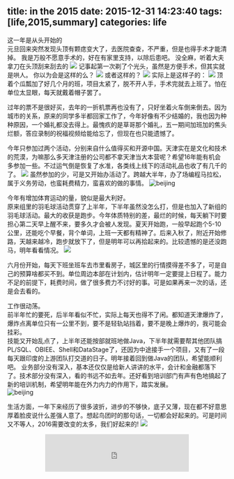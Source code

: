 title: in the 2015
date: 2015-12-31 14:23:40
tags: [life,2015,summary]
categories: life
---

这一年是从头开始的   
元旦回来突然发现头顶有颗痣变大了，去医院查查，不严重，但是也得手术才能清掉。
我是万般不愿意手术的，好在有家里支持，以除后患吧。
没全麻，听着大夫拿刀在头顶刮来刮去的
![](/attachpic/fengzhonglingluan.gif)
记事起第一次剃了个光头，虽然是方便手术，但其实就是哄人。
你以为会是这样的么？
![](/attachpic/wuyifanguangtou.jpg)
或者这样的？
![](/attachpic/fanbingbingguangtou.jpg)
实际上是这样子的：
![](/attachpic/pingguowang.jpg)
顶着个瓜瓢加了好几个月的班，项目太紧了，脱不开人手，手术完就去上班了。怕在单位太显眼，每天就戴着帽子罢了。


过年的票不是很好买，去年的一折机票再也没有了，只好坐着火车倒来倒去。因为城市的关系，原来的同学多半都回家工作了，今年好像有不少结婚的，我也因为种种原因，一个婚礼都没去得上。最愧疚的是草哥那个婚礼，五一期间加班加的焦头烂额，答应录制的祝福视频给能给忘了，但现在也只能遗憾了。 


今年只参加过两个活动，分别来自什么值得买和开源中国。天津实在是文化和技术的荒漠，为嘛那么多天津注册的公司都不拿天津当大本营呢？希望16年能有机会多参加一些。不过运气倒是恢复了水准，各类线上线下的活动礼品也收了有几千的了。
![](/attachpic/kaiyuanneiku.jpg)
虽然参加的少，可是又开始办活动了。跨越大半年，办了场编程马拉松，属于义务劳动，也蛮耗费精力，蛮喜欢的做的事情。
![beijing](/attachpic/minicode2ndbeijing.jpg)

今年有增加体育运动的量，貌似是最大利好。   
原来组里的羽毛球活动贯穿了上半年，下半年虽然没怎么打，但是也加入了新组的羽毛球活动。最大的收获是跑步。今年体质特别的差，最烂的时候，每天躺下时要担心第二天早上醒不来，要多久才会被人发现。夏天开始跑，一般早起跑个5-10公里，还能吃个早餐，背个单词，上班一天都有精神了。后来入秋了，附近开始修路，天越来越冷，跑步就放下了，但是明年可以再拾起来的。比较遗憾的是还没跑马，明年看看情况。
![](/attachpic/chumenpaobu.jpg)

六月份开始，每天下班坐班车去市里看房子，城区里的行情摸得差不多了，可是自己的预算啥都买不到。单位周边本部在计划内，估计明年一定要提上日程了。能力不足的前提下，耗费时间，做了很多费力不讨好的事。可是如果再来一次的话，还是会去看的。   


工作很动荡。   
前半年忙的要死，后半年看似不忙，实际上每天也得不了闲。都知道天津爆炸了，爆炸点离单位只有一公里不到，要不是轻轨站挡着，要不是晚上爆炸的，我可能会挂彩。   
技能又开始乱点了，上半年还能按部就班地做Java，下半年就需要帮其他团队搞PL/SQL、OBIEE、Shell和DataStage了，还因为中途接手一个项目，又有了一段每天跟印度的上游团队打交道的日子。明年接着回到做Java的团队，希望能顺利吧。
业务部分没有深入，基本还仅仅是给新人讲讲的水平，会计和金融都落下了。技术部分没有深入，看的书远不如去年。还好看到培训部门有声有色地搞起了新的培训机制，希望明年能在外力内力的作用下，踏实发展。   
![beijing](/attachpic/ownership.jpg)


生活方面，一年下来经历了很多波折，进步的不够快，底子又薄，现在都不好意思厚着脸皮说什么差强人意了。想起鸟团时的那句话，一切都会好起来的。可是时间又不等人，2016需要改变的太多，我们好起来的!
![](/attachpic/smzdmhuodongtianjin.jpg)

<center>
<iframe frameborder="no" border="0" marginwidth="0" marginheight="0" width=330 height=86 src="http://music.163.com/outchain/player?type=2&id=3986017&auto=1&height=66"></iframe>
</center>

